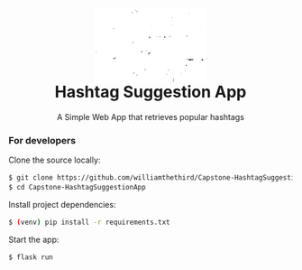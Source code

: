 <p align="center" style="margin-bottom: 0px !important;">
  <img width="200" src="static/hashtagresizewhite.png" alt="Hashtag Suggestion App" align="center">
</p>
<h1 align="center" style="margin-top: 0px;">Hashtag Suggestion App</h1>

<p align="center" >A Simple Web App that retrieves popular hashtags</p>

<div align="center" >

<div align="left">


### For developers
Clone the source locally:

```sh
$ git clone https://github.com/williamthethird/Capstone-HashtagSuggestionApp.git
$ cd Capstone-HashtagSuggestionApp
```

Install project dependencies:

```sh
$ (venv) pip install -r requirements.txt
```
Start the app:

```sh
$ flask run
```

